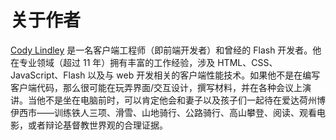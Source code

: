 # 关于作者

[Cody Lindley](http://www.codylindley.com) 是一名客户端工程师（即前端开发者）和曾经的 Flash 开发者。他在专业领域（超过 11 年）拥有丰富的工作经验，涉及 HTML、CSS、JavaScript、Flash 以及与 web 开发相关的客户端性能技术。如果他不是在编写客户端代码，那么很可能在玩弄界面/交互设计，撰写材料，并在各种会议上演讲。当他不是坐在电脑前时，可以肯定他会和妻子以及孩子们一起待在爱达荷州博伊西市——训练铁人三项、滑雪、山地骑行、公路骑行、高山攀登、阅读、观看电影，或者辩论基督教世界观的合理证据。
